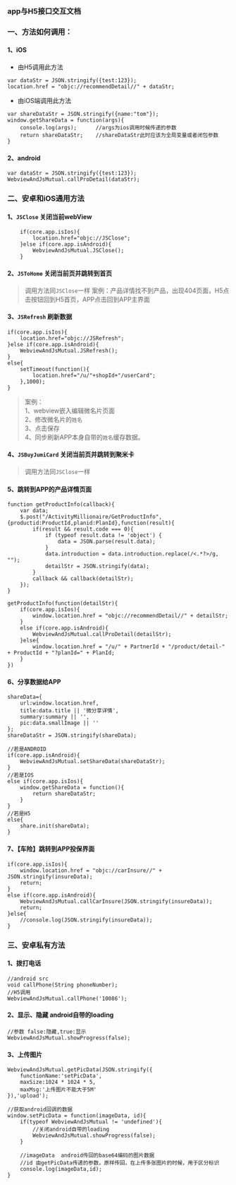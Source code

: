 ### app与H5接口交互文档

### 一、方法如何调用：
#### 1、iOS

+ 由H5调用此方法

```
var dataStr = JSON.stringify({test:123});
location.href = "objc://recommendDetail//" + dataStr;
```
+ 由iOS端调用此方法

```
var shareDataStr = JSON.stringify({name:"tom"});
window.getShareData = function(args){
	console.log(args);		//args为ios调用时候传递的参数
    return shareDataStr;	//shareDataStr此时应该为全局变量或者闭包参数
}
```

#### 2、android
```
var dataStr = JSON.stringify({test:123});
WebviewAndJsMutual.callProDetail(dataStr);
```


### 二、安卓和iOS通用方法

#### 1、`JSClose`  关闭当前webView
```
	if(core.app.isIos){
        location.href="objc://JSClose";
    }else if(core.app.isAndroid){
        WebviewAndJsMutual.JSClose();
    }
```

#### 2、`JSToHome`  关闭当前页并跳转到首页
> 调用方法同`JSClose`一样
案例：产品详情找不到产品，出现404页面，H5点击按钮回到H5首页，APP点击回到APP主界面

#### 3、`JSRefresh`  刷新数据
```
if(core.app.isIos){
    location.href="objc://JSRefresh";
}else if(core.app.isAndroid){
    WebviewAndJsMutual.JSRefresh();
}
else{
    setTimeout(function(){
        location.href="/u/"+shopId+"/userCard";
    },1000);
}
```

> 案例：    
1、webview嵌入编辑微名片页面    
2、修改微名片的`姓名`    
3、点击保存    
4、同步刷新APP本身自带的`姓名`缓存数据。

#### 4、`JSBuyJumiCard`  关闭当前页并跳转到聚米卡
> 调用方法同`JSClose`一样

#### 5、跳转到APP的产品详情页面

```
function getProductInfo(callback){
    var data;
    $.post("/ActivityMillionaire/GetProductInfo",{productid:ProductId,planid:PlanId},function(result){
        if(result && result.code === 0){
            if (typeof result.data != 'object') {
                data = JSON.parse(result.data);
            }
            data.introduction = data.introduction.replace(/<.*?>/g, "");
            detailStr = JSON.stringify(data);
        }
        callback && callback(detailStr);
    });
}

getProductInfo(function(detailStr){
    if(core.app.isIos){
        window.location.href = "objc://recommendDetail//" + detailStr;
    }
    else if(core.app.isAndroid){
        WebviewAndJsMutual.callProDetail(detailStr);
    }else{
        window.location.href = "/u/" + PartnerId + "/product/detail-" + ProductId + "?planId=" + PlanId;
    }
})
```

#### 6、分享数据给APP
```
shareData={
    url:window.location.href,
    title:data.title || '微分享详情',
    summary:summary || '',
    pic:data.smallImage || ''
};
shareDataStr = JSON.stringify(shareData);

//若是ANDROID
if(core.app.isAndroid){
    WebviewAndJsMutual.setShareData(shareDataStr);
}
//若是IOS
else if(core.app.isIos){
    window.getShareData = function(){
        return shareDataStr;
    }
}
//若是H5
else{
    share.init(shareData);
}
```

#### 7、【车险】跳转到APP投保界面

```
if(core.app.isIos){
    window.location.href = "objc://carInsure//" + JSON.stringify(insureData);
    return;
}
else if(core.app.isAndroid){
    WebviewAndJsMutual.callCarInsure(JSON.stringify(insureData));
    return;
}else{
    //console.log(JSON.stringify(insureData));
}
```


### 三、安卓私有方法

#### 1、拨打电话
```
//android src
void callPhone(String phoneNumber);
//H5调用
WebviewAndJsMutual.callPhone('10086');
```

#### 2、显示、隐藏 android自带的loading
```
//参数 false:隐藏,true:显示
WebviewAndJsMutual.showProgress(false);
```

#### 3、上传图片
```
WebviewAndJsMutual.getPicData(JSON.stringify({
    functionName:'setPicData',
    maxSize:1024 * 1024 * 5,
    maxMsg:'上传图片不能大于5M'
}),'upload');

//获取android回调的数据
window.setPicData = function(imageData, id){
    if(typeof WebviewAndJsMutual != 'undefined'){
        //关闭android自带的loading
        WebviewAndJsMutual.showProgress(false);
    }
    
    //imageData  android传回的base64编码的图片数据
    //id 由getPicData传递的参数，原样传回，在上传多张图片的时候，用于区分标识
    console.log(imageData,id);
}
```